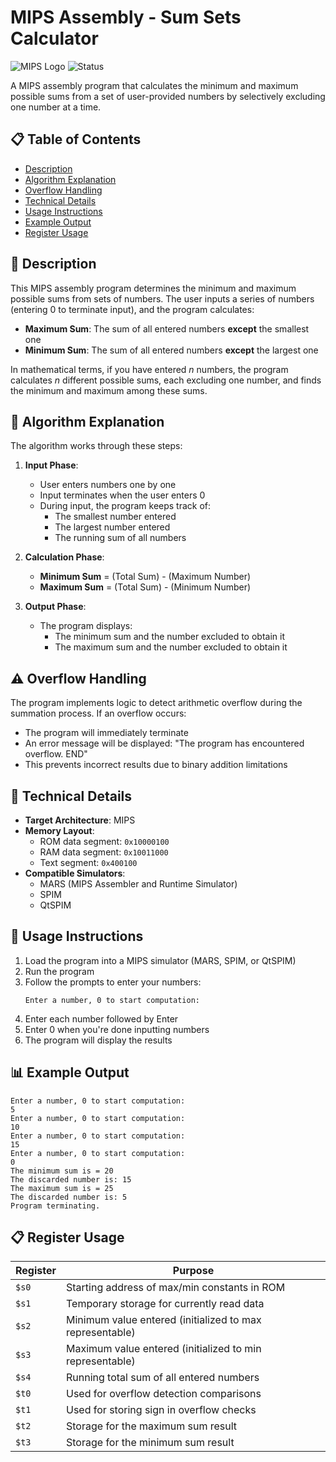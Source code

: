 # MIPS Assembly - Sum Sets Calculator

![MIPS Logo](https://img.shields.io/badge/MIPS-Assembly-blue)
![Status](https://img.shields.io/badge/Status-Completed-brightgreen)

A MIPS assembly program that calculates the minimum and maximum possible sums from a set of user-provided numbers by selectively excluding one number at a time.

## 📋 Table of Contents
- [Description](#description)
- [Algorithm Explanation](#algorithm-explanation)
- [Overflow Handling](#overflow-handling)
- [Technical Details](#technical-details)
- [Usage Instructions](#usage-instructions)
- [Example Output](#example-output)
- [Register Usage](#register-usage)

## 📝 Description

This MIPS assembly program determines the minimum and maximum possible sums from sets of numbers. The user inputs a series of numbers (entering 0 to terminate input), and the program calculates:

- **Maximum Sum**: The sum of all entered numbers **except** the smallest one
- **Minimum Sum**: The sum of all entered numbers **except** the largest one

In mathematical terms, if you have entered _n_ numbers, the program calculates _n_ different possible sums, each excluding one number, and finds the minimum and maximum among these sums.

## 🧮 Algorithm Explanation

The algorithm works through these steps:

1. **Input Phase**: 
   - User enters numbers one by one
   - Input terminates when the user enters 0
   - During input, the program keeps track of:
     - The smallest number entered
     - The largest number entered
     - The running sum of all numbers

2. **Calculation Phase**:
   - **Minimum Sum** = (Total Sum) - (Maximum Number)
   - **Maximum Sum** = (Total Sum) - (Minimum Number)

3. **Output Phase**:
   - The program displays:
     - The minimum sum and the number excluded to obtain it
     - The maximum sum and the number excluded to obtain it

## ⚠️ Overflow Handling

The program implements logic to detect arithmetic overflow during the summation process. If an overflow occurs:

- The program will immediately terminate
- An error message will be displayed: "The program has encountered overflow. END"
- This prevents incorrect results due to binary addition limitations

## 🔧 Technical Details

- **Target Architecture**: MIPS
- **Memory Layout**:
  - ROM data segment: `0x10000100`
  - RAM data segment: `0x10011000`
  - Text segment: `0x400100`
- **Compatible Simulators**:
  - MARS (MIPS Assembler and Runtime Simulator)
  - SPIM
  - QtSPIM

## 🚀 Usage Instructions

1. Load the program into a MIPS simulator (MARS, SPIM, or QtSPIM)
2. Run the program
3. Follow the prompts to enter your numbers:
   ```
   Enter a number, 0 to start computation:
   ```
4. Enter each number followed by Enter
5. Enter 0 when you're done inputting numbers
6. The program will display the results

## 📊 Example Output

```
Enter a number, 0 to start computation:
5
Enter a number, 0 to start computation:
10
Enter a number, 0 to start computation:
15
Enter a number, 0 to start computation:
0
The minimum sum is = 20
The discarded number is: 15
The maximum sum is = 25
The discarded number is: 5
Program terminating.
```

## 📋 Register Usage

| Register | Purpose |
|----------|---------|
| `$s0` | Starting address of max/min constants in ROM |
| `$s1` | Temporary storage for currently read data |
| `$s2` | Minimum value entered (initialized to max representable) |
| `$s3` | Maximum value entered (initialized to min representable) |
| `$s4` | Running total sum of all entered numbers |
| `$t0` | Used for overflow detection comparisons |
| `$t1` | Used for storing sign in overflow checks |
| `$t2` | Storage for the maximum sum result |
| `$t3` | Storage for the minimum sum result |
